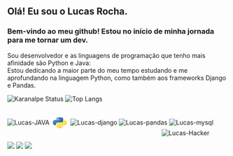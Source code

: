 ## Olá! Eu sou o Lucas Rocha.
### Bem-vindo ao meu github! Estou no início de minha jornada para me tornar um dev.
  
   Sou desenvolvedor e as linguagens de programação que tenho mais afinidade são Python e Java:<br>
   Estou dedicando a maior parte do meu tempo estudando e me aprofundando na linguagem Python, como também aos frameworks Django e Pandas.<br>
   
![Karanalpe Status](https://github-readme-stats.vercel.app/api?username=plucasr02&show_icons=true&theme=tokyonight)
![Top Langs](https://github-readme-stats.vercel.app/api/top-langs/?username=plucasr02&layout=compact&theme=tokyonight)

</div>
<div style="display: inline_block"><br>

<img align="center" alt="Lucas-JAVA" height="30" width="40" src="https://cdn.jsdelivr.net/gh/devicons/devicon/icons/java/java-original.svg"/>
<img align="center" alt="Lucas-Python" height="30" width="40" src="https://raw.githubusercontent.com/devicons/devicon/master/icons/python/python-original.svg">
<img align="center" alt="Lucas-django" height="30" width="40" src="https://cdn.jsdelivr.net/gh/devicons/devicon@latest/icons/django/django-plain-wordmark.svg">
<img align="center" alt="Lucas-pandas" height="30" width="40" src="https://cdn.jsdelivr.net/gh/devicons/devicon@latest/icons/pandas/pandas-original.svg">
<img align="center" alt="Lucas-mysql" height="30" width="40" src="https://cdn.jsdelivr.net/gh/devicons/devicon@latest/icons/mysql/mysql-original-wordmark.svg"> 



<img align="right" alt="Lucas-Hacker" height="40%" width="30%" src="https://media.giphy.com/media/zOvBKUUEERdNm/giphy.gif">
</div>
  
##

<div> 
  
  <a href = "mailto:plucasr.developer@gmail.com"><img src="https://img.shields.io/badge/-Gmail-%23333?style=for-the-badge&logo=gmail&logoColor=white" target="_blank"></a>
  <a href="https://www.linkedin.com/in/plucasrdev/" target="_blank"><img src="https://img.shields.io/badge/-LinkedIn-%230077B5?style=for-the-badge&logo=linkedin&logoColor=white" target="_blank"></a> 
  <a href="https://www.instagram.com/plucasr/?hl=pt-br" target="_blank"><img src="https://img.shields.io/badge/-Instagram-%23E4405F?style=for-the-badge&logo=instagram&logoColor=white" target="_blank"></a> 
  
</div>
